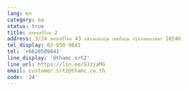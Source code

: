 ```yaml
---
lang: en
category: oa
status: true
title: สาขาเสรีไทย 2
address: 3/24 ซอยเสรีไทย 43 แขวงคลองกุ่ม เขตบึงกุ่ม กรุงเทพมหานคร 10240
tel_display: 02-050-9841
tel: '+6620509841'
line_display: '@thamc.srt2'
line_url: https://lin.ee/GJzjaMG
email: customer.srt2@thamc.co.th
code: '24'
---
```

